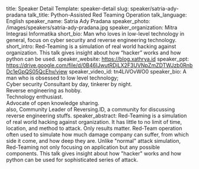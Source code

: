 title: Speaker Detail
Template: speaker-detail
slug: speaker/satria-ady-pradana
talk_title: Python-Assisted Red Teaming Operation
talk_language: English
speaker_name: Satria Ady Pradana
speaker_photo: /images/speakers/satria-ady-pradana.jpg
speaker_organization: Mitra Integrasi Informatika
short_bio: Man who loves in low-level technology in general, focus on cyber security and reverse engineering technology.
short_intro: Red-Teaming is a simulation of real world hacking against organization. This talk gives insight about how “hacker” works and how python can be used.
speaker_website: https://blog.xathrya.id
speaker_ppt: https://drive.google.com/file/d/0B46IJwutRDjLX2F3UVNpZmZDTWJzb0RnbDc1eGpQS05QcEhv/view
speaker_video_id: tn4LiVOvWO0
speaker_bio: A man who is obsessed to low level technology; <br>Cyber security Consultant by day, tinkerer by night. <br>Reverse engineering as hobby. <br>Technology enthusiast. <br>Advocate of open knowledge sharing. <br>also, Community Leader of Reversing.ID, a community for discussing reverse engineering stuffs.
speaker_abstract: Red-Teaming is a simulation of real world hacking against organization. It has little to no limit of time, location, and method to attack. Only results matter. Red-Team operation often used to simulate how much damage company can suffer, from which side it come, and how deep they are. Unlike "normal" attack simulation, Red-Teaming not only focusing on application but any possible components.
    This talk gives insight about how "hacker" works and how python can be used for sophisticated series of attack.
